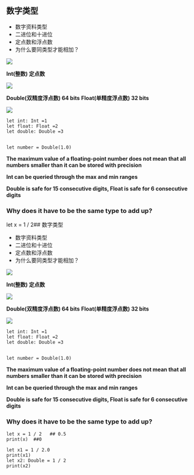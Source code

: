 ## 数字类型
- 数字资料类型
- 二进位和十进位
- 定点数和浮点数
- 为什么要同类型才能相加？


![](https://img.surgee.me/file/ad5a74f6f214f8c741ab0.png)


**Int(整数)  定点数**


![](https://img.surgee.me/file/25c0adea233cd8b62d127.png)


**Double(双精度浮点数) 64 bits**
**Float(单精度浮点数)  32 bits**


![](https:img.surgee.me/file/6499372754c64494483ad.png)


```
let int: Int =1
let float: Float =2
let double: Double =3


let number = Double(1.0)
```

**The maximum value of a floating-point number does not mean that all numbers smaller than it can be stored with precision**   

**Int can be queried through the max and min ranges**

**Double is safe for 15 consecutive digits, Float is safe for 6 consecutive digits**


### Why does it have to be the same type to add up?


let x = 1 / 2## 数字类型
- 数字资料类型
- 二进位和十进位
- 定点数和浮点数
- 为什么要同类型才能相加？


![](https://img.surgee.me/file/ad5a74f6f214f8c741ab0.png)


**Int(整数)  定点数**


![](https://img.surgee.me/file/25c0adea233cd8b62d127.png)


**Double(双精度浮点数) 64 bits**
**Float(单精度浮点数)  32 bits**


![](https:img.surgee.me/file/6499372754c64494483ad.png)


```
let int: Int =1
let float: Float =2
let double: Double =3


let number = Double(1.0)
```

**The maximum value of a floating-point number does not mean that all numbers smaller than it can be stored with precision**

**Int can be queried through the max and min ranges**

**Double is safe for 15 consecutive digits, Float is safe for 6 consecutive digits**


### Why does it have to be the same type to add up? 

```
let x = 1 / 2   ## 0.5
print(x)  ##0

let x1 = 1 / 2.0 
print(x1) 
let x2: Double = 1 / 2
print(x2)
```


